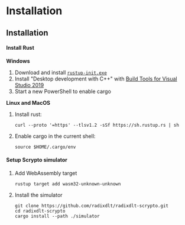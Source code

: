 # Installation

## Installation

#### Install Rust

**Windows**

1. Download and install [`rustup-init.exe`](https://win.rustup.rs/x86\_64)
2. Install "Desktop development with C++" with [Build Tools for Visual Studio 2019](https://visualstudio.microsoft.com/thank-you-downloading-visual-studio/?sku=BuildTools\&rel=16)
3. Start a new PowerShell to enable cargo

**Linux and MacOS**

1.  Install rust:

    ```
    curl --proto '=https' --tlsv1.2 -sSf https://sh.rustup.rs | sh
    ```
2.  Enable cargo in the current shell:

    ```
    source $HOME/.cargo/env
    ```

#### Setup Scrypto simulator

1.  Add WebAssembly target

    ```
    rustup target add wasm32-unknown-unknown
    ```
2.  Install the simulator

    ```
    git clone https://github.com/radixdlt/radixdlt-scrypto.git
    cd radixdlt-scrypto
    cargo install --path ./simulator
    ```
